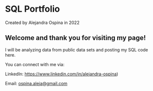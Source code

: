 # SQL Portfolio 
   Created by Alejandra Ospina in 2022 

## Welcome and thank you for visiting my page! 

I will be analyzing data from public data sets and posting my SQL code here. 

You can connect with me via:

LinkedIn:  https://www.linkedin.com/in/alejandra-ospina) 

Email:  ospina.aleja@gmail.com




